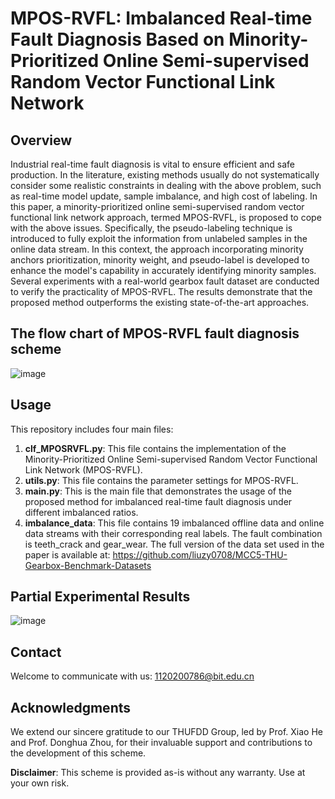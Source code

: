 # MPOS-RVFL: Imbalanced Real-time Fault Diagnosis Based on Minority-Prioritized Online Semi-supervised Random Vector Functional Link Network

## Overview
Industrial real-time fault diagnosis is vital to ensure efficient and safe production. In the literature, existing methods usually do not systematically consider some realistic constraints in dealing with the above problem, such as real-time model update, sample imbalance, and high cost of labeling. In this paper, a minority-prioritized online semi-supervised random vector functional link network approach, termed MPOS-RVFL, is proposed to cope with the above issues. Specifically, the pseudo-labeling technique is introduced to fully exploit the information from unlabeled samples in the online data stream. In this context, the approach incorporating minority anchors prioritization, minority weight, and pseudo-label is developed to enhance the model's capability in accurately identifying minority samples. Several experiments with a real-world gearbox fault dataset are conducted to verify the practicality of MPOS-RVFL. The results demonstrate that the proposed method outperforms the existing state-of-the-art approaches.

## The flow chart of MPOS-RVFL fault diagnosis scheme
![image](https://github.com/Jay0804/MPOS-RVFL/assets/114797941/c256d785-58ad-4ce4-ac25-a61735499422)

## Usage
This repository includes four main files:
1. **clf_MPOSRVFL.py**: This file contains the implementation of the Minority-Prioritized Online Semi-supervised Random Vector Functional Link Network (MPOS-RVFL). 
2. **utils.py**: This file contains the parameter settings for MPOS-RVFL.
3. **main.py**: This is the main file that demonstrates the usage of the proposed method for imbalanced real-time fault diagnosis under different imbalanced ratios.
4. **imbalance_data**: This file contains 19 imbalanced offline data and online data streams with their corresponding real labels. The fault combination is teeth_crack and gear_wear. The full version of the data set used in the paper is available at: https://github.com/liuzy0708/MCC5-THU-Gearbox-Benchmark-Datasets

## Partial Experimental Results
![image](https://github.com/Jay0804/MPOS-RVFL/assets/114797941/2fff5e9e-ecc4-4903-a37e-bb893ae6508d)


## Contact
Welcome to communicate with us: 1120200786@bit.edu.cn

## Acknowledgments
We extend our sincere gratitude to our THUFDD Group, led by Prof. Xiao He and Prof. Donghua Zhou, for their invaluable support and contributions to the development of this scheme.

**Disclaimer**: This scheme is provided as-is without any warranty. Use at your own risk.

